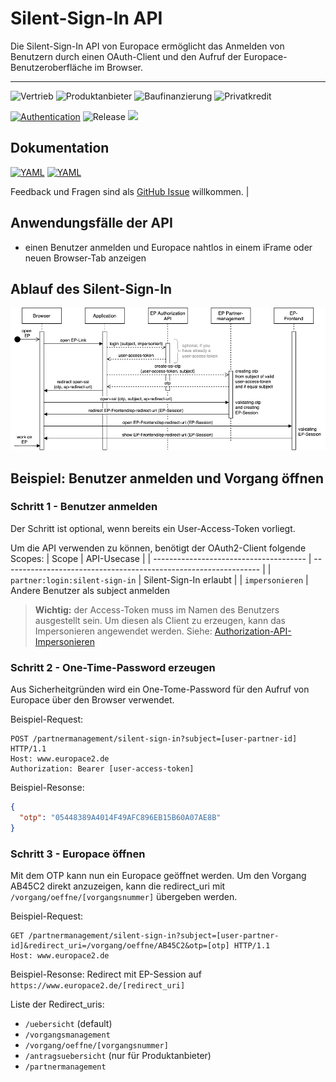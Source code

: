 # Silent-Sign-In API

Die Silent-Sign-In API von Europace ermöglicht das Anmelden von Benutzern durch einen OAuth-Client und den Aufruf der Europace-Benutzeroberfläche im Browser.

---- 
![Vertrieb](https://img.shields.io/badge/-Vertrieb-lightblue)
![Produktanbieter](https://img.shields.io/badge/-Produktanbieter-lightblue)
![Baufinanzierung](https://img.shields.io/badge/-Baufinanzierung-lightblue)
![Privatkredit](https://img.shields.io/badge/-Privatkredit-lightblue)

[![Authentication](https://img.shields.io/badge/Auth-OAuth2-green)](https://docs.api.europace.de/baufinanzierung/authentifizierung/)
![Release](https://img.shields.io/badge/release-1.0-blue)
![](https://img.shields.io/badge/state-DEPRECATED-red)

## Dokumentation
[![YAML](https://img.shields.io/badge/OAS-HTML_Doc-lightblue)](https://europace.github.io/partner-api/ssi.html)
[![YAML](https://img.shields.io/badge/OAS-YAML-lightgrey)](https://github.com/europace/partner-api/blob/master/docs/silent-sign-in/ssi-openapi.yaml)

Feedback und Fragen sind als [GitHub Issue](https://github.com/europace/partner-api/issues/new) willkommen.          |

## Anwendungsfälle der API

- einen Benutzer anmelden und Europace nahtlos in einem iFrame oder neuen Browser-Tab anzeigen

## Ablauf des Silent-Sign-In
![seq-ssi](seq_ssi.png)

## Beispiel: Benutzer anmelden und Vorgang öffnen

### Schritt 1 - Benutzer anmelden
Der Schritt ist optional, wenn bereits ein User-Access-Token vorliegt.

Um die API verwenden zu können, benötigt der OAuth2-Client folgende Scopes:
| Scope                                  | API-Usecase                                                      |
| -------------------------------------- | ---------------------------------------------------------------- |
| ` partner:login:silent-sign-in `       |   Silent-Sign-In erlaubt                                         |
| ` impersonieren `                      |   Andere Benutzer als subject anmelden       

> **Wichtig:** der Access-Token muss im Namen des Benutzers ausgestellt sein. 
Um diesen als Client zu erzeugen, kann das Impersonieren angewendet werden. Siehe: [Authorization-API-Impersonieren](https://docs.api.europace.de/common/authentifizierung/authorization-api/#wie-authentifiziere-ich-verschiedene-benutzer-mit-einem-client-impersionieren)

### Schritt 2 - One-Time-Password erzeugen
Aus Sicherheitgründen wird ein One-Tome-Password für den Aufruf von Europace über den Browser verwendet.

Beispiel-Request:
``` http
POST /partnermanagement/silent-sign-in?subject=[user-partner-id] HTTP/1.1
Host: www.europace2.de
Authorization: Bearer [user-access-token]
```

Beispiel-Resonse:
``` json
{
  "otp": "05448389A4014F49AFC896EB15B60A07AE8B"
}
```

### Schritt 3 - Europace öffnen
Mit dem OTP kann nun ein Europace geöffnet werden. Um den Vorgang AB45C2 direkt anzuzeigen, kann die redirect_uri mit `/vorgang/oeffne/[vorgangsnummer]` übergeben werden.

Beispiel-Request:
``` http
GET /partnermanagement/silent-sign-in?subject=[user-partner-id]&redirect_uri=/vorgang/oeffne/AB45C2&otp=[otp] HTTP/1.1
Host: www.europace2.de
```

Beispiel-Resonse:
Redirect mit EP-Session auf `https://www.europace2.de/[redirect_uri]`

Liste der Redirect_uris:
* `/uebersicht` (default)
* `/vorgangsmanagement`
* `/vorgang/oeffne/[vorgangsnummer]`
* `/antragsuebersicht` (nur für Produktanbieter)
* `/partnermanagement` 
